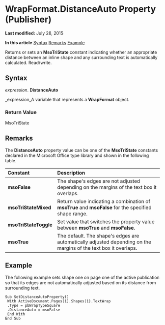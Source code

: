 
# WrapFormat.DistanceAuto Property (Publisher)

 **Last modified:** July 28, 2015

 **In this article**
 [Syntax](#sectionSection0)
 [Remarks](#sectionSection1)
 [Example](#sectionSection2)


Returns or sets an  **MsoTriState** constant indicating whether an appropriate distance between an inline shape and any surrounding text is automatically calculated. Read/write.


## Syntax
<a name="sectionSection0"> </a>

 _expression_. **DistanceAuto**

 _expression_A variable that represents a  **WrapFormat** object.


### Return Value

MsoTriState


## Remarks
<a name="sectionSection1"> </a>

The  **DistanceAuto** property value can be one of the **MsoTriState** constants declared in the Microsoft Office type library and shown in the following table.



|**Constant**|**Description**|
|:-----|:-----|
| **msoFalse**|The shape's edges are not adjusted depending on the margins of the text box it overlaps.|
| **msoTriStateMixed**|Return value indicating a combination of  **msoTrue** and **msoFalse** for the specified shape range.|
| **msoTriStateToggle**| Set value that switches the property value between **msoTrue** and **msoFalse**.|
| **msoTrue**|The default. The shape's edges are automatically adjusted depending on the margins of the text box it overlaps. |

## Example
<a name="sectionSection2"> </a>

The following example sets shape one on page one of the active publication so that its edges are not automatically adjusted based on its distance from surrounding text.


```
Sub SetDistanceAutoProperty() 
 With ActiveDocument.Pages(1).Shapes(1).TextWrap 
 .Type = pbWrapTypeSquare 
 .DistanceAuto = msoFalse 
 End With 
End Sub
```

